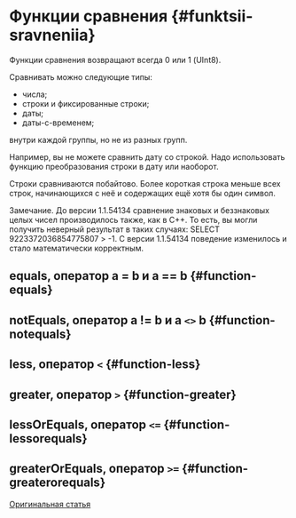 # Функции сравнения {#funktsii-sravneniia}

Функции сравнения возвращают всегда 0 или 1 (UInt8).

Сравнивать можно следующие типы:

- числа;
- строки и фиксированные строки;
- даты;
- даты-с-временем;

внутри каждой группы, но не из разных групп.

Например, вы не можете сравнить дату со строкой. Надо использовать функцию преобразования строки в дату или наоборот.

Строки сравниваются побайтово. Более короткая строка меньше всех строк, начинающихся с неё и содержащих ещё хотя бы один символ.

Замечание. До версии 1.1.54134 сравнение знаковых и беззнаковых целых чисел производилось также, как в C++. То есть, вы могли получить неверный результат в таких случаях: SELECT 9223372036854775807 \> -1. С версии 1.1.54134 поведение изменилось и стало математически корректным.

## equals, оператор a = b и a == b {#function-equals}

## notEquals, оператор a != b и a `<>` b {#function-notequals}

## less, оператор `<` {#function-less}

## greater, оператор `>` {#function-greater}

## lessOrEquals, оператор `<=` {#function-lessorequals}

## greaterOrEquals, оператор `>=` {#function-greaterorequals}

[Оригинальная статья](https://clickhouse.tech/docs/ru/query_language/functions/comparison_functions/) <!--hide-->
